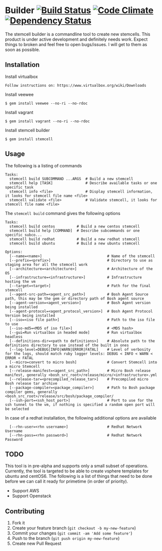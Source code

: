 # Builder [![Build Status](https://travis-ci.org/ankurcha/stemcell.png?branch=master)](https://travis-ci.org/ankurcha/stemcell) [![Code Climate](https://codeclimate.com/github/ankurcha/stemcell.png)](https://codeclimate.com/github/ankurcha/stemcell) [![Dependency Status](https://gemnasium.com/ankurcha/stemcell.png)](https://gemnasium.com/ankurcha/stemcell)

The stemcell builder is a commandline tool to create new stemcells. This product is under active development and definitely needs work. Expect things to broken and feel free to open bugs/issues. I will get to them as soon as possible.

## Installation

Install virtualbox

    Follow instructions on: https://www.virtualbox.org/wiki/Downloads

Install veewee

    $ gem install veewee --no-ri --no-rdoc

Install vagrant

    $ gem install vagrant --no-ri --no-rdoc

Install stemcell builder

    $ gem install stemcell

## Usage

The following is a listing of commands
```
Tasks:
  stemcell build SUBCOMMAND ...ARGS  # Build a new stemcell
  stemcell help [TASK]               # Describe available tasks or one specific task
  stemcell info <file>               # Display stemcell information, it looks for stemcell file name <file>
  stemcell validate <file>           # Validate stemcell, it looks for stemcell file name <file>
```
The `stemcell build` command gives the following options

```
Tasks:
  stemcell build centos          # Build a new centos stemcell
  stemcell build help [COMMAND]  # Describe subcommands or one specific subco...
  stemcell build redhat          # Build a new redhat stemcell
  stemcell build ubuntu          # Build a new ubuntu stemcell

Options:
  [--name=<name>]                              # Name of the stemcell
  [--prefix=<prefix>]                          # Directory to use as staging area for all the stemcell work
  [--architecture=<architecture>]              # Architecture of the OS
  [--infrastructure=<infrastructure>]          # Infrastructure hosting the vm
  [--target=<target>]                          # Path for the final stemcell
  [--agent-src-path=<agent_src_path>]          # Bosh Agent Source path, this may be the gem or directory path of Bosh agent source
  [--agent-version=<agent_version>]            # Bosh Agent version being installed
  [--agent-protocol=<agent_protocol_version>]  # Bosh Agent Protocol Version being installed
  [--iso=<iso file path>]                      # Path to the iso file to use
  [--iso-md5=<MD5 of iso file>]                # <MD5 hash>
  [--gui=Run virtualbox in headed mode]        # Run virtualbox headless
  [--definitions-dir=<path to definitions>]    # Absolute path to the definitions directory to use instead of the built in ones
  [--log-level=DEBUG|INFO|WARN|ERROR|FATAL]    # Level of verbosity for the logs, should match ruby logger levels: DEBUG < INFO < WARN < ERROR < FATAL
  [--micro=convert to micro bosh]              # Convert Stemcell into a micro Stemcell
  [--release-manifest=<agent_src_path>]        # Micro Bosh release manifest, generally <bosh_src_root>/release/micro/<infrastructure>.yml
  [--release-tar=<precompiled_release_tar>]    # Precompiled micro Bosh release tar archive
  [--package-compiler=<package_compiler>]      # Path to Bosh package compiler gems, generally <bosh_src_root>/release/src/bosh/package_compiler/
  [--ssh-port=<ssh_host_port>]                 # Port to use for the ssh tunnel to the vm, if nothing is specified a random open port will be selected
```

In case of a redhat installation, the following additional options are available
```
  [--rhn-user=<rhn username>]                  # Redhat Network Username
  [--rhn-pass=<rhn password>]                  # Redhat Network Password
```

## TODO
This tool is in pre-alpha and supports only a small subset of operations. Currently, the tool is targeted
to be able to create vsphere templates for ubuntu and centOS6. The following is a list of things
that need to be done before we can call it ready for primetime (in order of priority).
* Support AWS
* Support Openstack

## Contributing

1. Fork it
2. Create your feature branch (`git checkout -b my-new-feature`)
3. Commit your changes (`git commit -am 'Add some feature'`)
4. Push to the branch (`git push origin my-new-feature`)
5. Create new Pull Request
